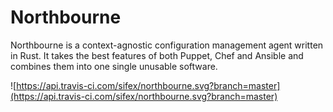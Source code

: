 # Northbourne

Northbourne is a context-agnostic configuration management agent written in Rust. It takes the best features of both Puppet, Chef and Ansible and combines them into one single unusable software.

![https://api.travis-ci.com/sifex/northbourne.svg?branch=master](https://api.travis-ci.com/sifex/northbourne.svg?branch=master)
